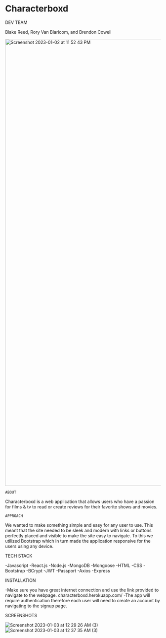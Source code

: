# Characterboxd

  DEV TEAM

Blake Reed, Rory Van Blaricom, and Brendon Cowell

<img width="1440" alt="Screenshot 2023-01-02 at 11 52 43 PM" src="https://user-images.githubusercontent.com/114965290/210318102-6dca1736-3e4f-4a80-aefb-5681f65e870c.png">


    ABOUT

Characterboxd is a web application that allows users who have a passion for films & tv to read or create reviews for their favorite shows and movies.



    APPROACH

We wanted to make something simple and easy for any user to use. This meant that the site needed to be sleek and modern with links or buttons perfectly placed and visible to make the site easy to navigate. To this we utilized Bootstrap which in turn made the application responsive for the users using any device.


   TECH STACK

-Javascript
-React.js
-Node.js
-MongoDB
-Mongoose
-HTML
-CSS
-Bootstrap
-BCrypt
-JWT
-Passport
-Axios
-Express

   INSTALLATION

-Make sure you have great internet connection and use the link provided to navigate to the webpage.
characterboxd.herokuapp.com/
-The app will require authentication therefore each user will need to create an account by navigating to the signup page.

   SCREENSHOTS

![Screenshot 2023-01-03 at 12 29 26 AM (3)](https://user-images.githubusercontent.com/114965290/210322670-35c26122-f83f-4480-8da9-da1894b05709.png)
![Screenshot 2023-01-03 at 12 37 35 AM (3)](https://user-images.githubusercontent.com/114965290/210323567-9eee80dd-acec-4990-8be4-bbf92e08476a.png)
